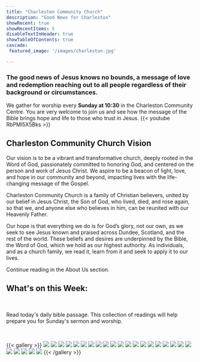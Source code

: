 ```yaml
---
title: "Charleston Community Church"
description: "Good News for Charleston"
showRecent: true
showRecentItems: 5
disableTextInHeader: true
showTableOfContents: true
cascade:
 featured_image: '/images/charleston.jpg'

---
```


### The good news of Jesus knows no bounds, a message of love and redemption reaching out to all people regardless of their background or circumstances. 
We gather for worship every **Sunday at 10:30** in the [Charleston Community Centre](contact/#charleston-community-centre).  You are very welcome to join us and see how the message of the Bible brings hope and life to those who trust in Jesus.
{{< youtube RbPMl5X5Bks >}}

## Charleston Community Church Vision

Our vision is to be a vibrant and transformative church, deeply rooted in the Word of God, passionately committed to honoring God, and centered on the person and work of Jesus Christ. We aspire to be a beacon of light, love, and hope in our community and beyond, impacting lives with the life-changing message of the Gospel.

Charleston Community Church is a family of Christian believers, united by our belief in Jesus Christ, the Son of God, who lived, died, and rose again, so that we, and anyone else who believes in him, can be reunited with our Heavenly Father.

Our hope is that everything we do is for God’s glory, not our own, as we seek to see Jesus known and praised across Dundee, Scotland, and the rest of the world. These beliefs and desires are underpinned by the Bible, the Word of God, which we hold as our highest authority. As individuals, and as a church family, we read it, learn from it and seek to apply it to our lives.

Continue reading in the <a href="about">About Us</a> section.

## What's on this Week:
<style>
  .calendar-table-container {
    display: flex;
    justify-content: center;
  }

  table {
    width: 100%;
    max-width: 900px; /* Optional: limit table width for better readability */
    border-collapse: collapse;
    font-family: sans-serif;
    table-layout: fixed;
  }

  td {
    border: 2px solid gray;
    padding: 6px;
    text-align: center;
  }

  .day-heading {
    font-weight: bold;
    text-align: left;
    font-size: 1.1em;
    padding-left: 20px;
    padding-top: 10px;
    padding-bottom: 6px;
  }

  .event-cell {
    width: 33%;
  }

  .event-cell:first-child {
    padding-left: 10px;
  }

  .event-cell:last-child {
    padding-right: 10px;
  }

  a {
    text-decoration: none;
  }

  a:hover {
    text-decoration: underline;
  }
</style>

<div class="calendar-table-container">
  <div id="calendar-events"></div>
</div>

<script>
fetch('/calendar/calendar.json')
  .then(response => response.json())
  .then(events => {
    const container = document.getElementById('calendar-events');

    const grouped = {};
    events.forEach(event => {
      const dayTimeParts = event.dayTime.split(',');
      const dayDate = dayTimeParts[0] + ', ' + dayTimeParts[1];
      const time = dayTimeParts.slice(2).join(',').trim();
      if (!grouped[dayDate]) grouped[dayDate] = [];
      grouped[dayDate].push({ ...event, timeOnly: time });
    });

    let html = '<table>';

    Object.entries(grouped).forEach(([dayDate, dayEvents]) => {
      html += `
        <tr>
          <td colspan="3" class="day-heading">${dayDate}</td>
        </tr>
      `;

      dayEvents.forEach(ev => {
        const locationDisplay = ev.locationURL
          ? `<a href="${ev.locationURL}">${ev.location}</a>`
          : ev.location;

        html += `
          <tr>
            <td class="event-cell">
              ${ev.url 
                ? `<a href="${ev.url}" target="_blank">${ev.event}</a>`
                : ev.event}
            </td>
            <td class="event-cell">${ev.timeOnly}</td>
            <td class="event-cell">${locationDisplay}</td>
          </tr>
        `;
      });
    });

    html += '</table>';
    container.innerHTML = html;
  });
</script>


<br>

Read [today's daily bible passage](../about/daily-bible-reading). This collection of readings will help prepare you for Sunday's sermon and worship.

<br>

{{< gallery >}}
<img src="gallery/craft-group.png" class="grid-w50 md:grid-w33 xl:grid-w25" />
<img src="gallery/featureseniorsbingo.JPG" class="grid-w50 md:grid-w33 xl:grid-w25" />
<img src="gallery/book-club.png" class="grid-w50 md:grid-w33 xl:grid-w25" />
<img src="gallery/image2.jpeg" class="grid-w50 md:grid-w33 xl:grid-w25" />
<img src="gallery/featureCrossroads.jpg" class="grid-w50 md:grid-w33 xl:grid-w25" />
<img src="gallery/feature.JPG" class="grid-w50 md:grid-w33 xl:grid-w25" />
<img src="gallery/image0.jpeg" class="grid-w50 md:grid-w33 xl:grid-w25" />
<img src="gallery/ccclogopng.png" class="grid-w50 md:grid-w33 xl:grid-w25" />
<img src="gallery/CelebrateRecovery.png" class="grid-w50 md:grid-w33 xl:grid-w25" />
<img src="gallery/christmasdoor.JPG" class="grid-w50 md:grid-w33 xl:grid-w25" />
<img src="gallery/holidayclub23.JPG" class="grid-w50 md:grid-w33 xl:grid-w25" />
<img src="gallery/seniors.jpg" class="grid-w50 md:grid-w33 xl:grid-w25" />
<img src="gallery/weerascals.jpg" class="grid-w50 md:grid-w33 xl:grid-w25" />
<img src="gallery/ChurchBuilding.jpg" class="grid-w50 md:grid-w33 xl:grid-w25" />
<img src="gallery/cafe2.jpg" class="grid-w50 md:grid-w33 xl:grid-w25" />
<img src="gallery/cccherryblossoms3.jpg" class="grid-w50 md:grid-w33 xl:grid-w25" />
<img src="gallery/seniorslunchflyer.jpg" class="grid-w50 md:grid-w33 xl:grid-w25" />
<img src="gallery/teenscafe.JPG" class="grid-w50 md:grid-w33 xl:grid-w25" />
<img src="gallery/impactclub.jpg" class="grid-w50 md:grid-w33 xl:grid-w25" />
<img src="gallery/ccc@cc.webp" class="grid-w50 md:grid-w33 xl:grid-w25" />
<img src="gallery/featurecarolservice2.jpg" class="grid-w50 md:grid-w33 xl:grid-w25" />
<img src="gallery/seniorslunch.jpg" class="grid-w50 md:grid-w33 xl:grid-w25" />
<img src="gallery/GoodFriday.png" class="grid-w50 md:grid-w33 xl:grid-w25" />
<img src="gallery/featureholidayclub2023.jpeg" class="grid-w50 md:grid-w33 xl:grid-w25" />
<img src="gallery/rascals1.JPG" class="grid-w50 md:grid-w33 xl:grid-w25" />
{{< /gallery >}}

<script>
  (function() {
    const today = new Date().toISOString().split('T')[0]; // Format: YYYY-MM-DD
    const lastVisit = localStorage.getItem('lastVisitDate');

    if (lastVisit !== today) {
      localStorage.setItem('lastVisitDate', today);
      location.reload(); // Force reload on a new day
    }
  })();
</script>